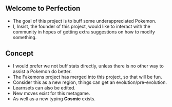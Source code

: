 Welcome to Perfection
----------------------------------------------------------------

- The goal of this project is to buff some underappreciated Pokemon.
- I, Insist, the founder of this project, would like to interact with the community in hopes of getting extra suggestions on how to modify something.

Concept
-----------------------------------------------------------------

- I would prefer we not buff stats directly, unless there is no other way to assist a Pokemon do better.
- The Fakemons project has merged into this project, so that will be fun.
- Consider this as a new region, things can get an evolution/pre-evolution.
- Learnsets can also be edited.
- New moves exist for this metagame.
- As well as a new typing __Cosmic__ exists.